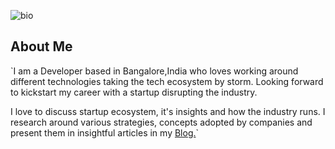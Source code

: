 ![bio](https://user-images.githubusercontent.com/48771399/88490629-888c8a80-cfba-11ea-89a9-bd012a845b4f.png)

## About Me
`I am a Developer based in Bangalore,India who loves working around different technologies taking the tech ecosystem by storm. Looking forward to kickstart my career with a startup disrupting the industry.

I love to discuss startup ecosystem, it's insights and how the industry runs. I research around various strategies, concepts adopted by companies and present them in insightful articles in my [Blog.](https://intotheinsights.com/articles)`
